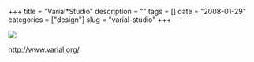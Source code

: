 +++
title = "Varial*Studio"
description = ""
tags = []
date = "2008-01-29"
categories = ["design"]
slug = "varial-studio"
+++


 

  <div id="screens-thumbs" class="clearfix">
    <div class="txt-center" id="design-submission"><a href="http://www.varial.org/"><img id='bluga-thumbnail-940' class='bluga-thumbnail large' src='//media.konigi.com/bluga/
wt47f279e3530d4_0.jpg'/></a></div>  
  </div>   
<p><a href="http://www.varial.org/">http://www.varial.org/</a></p>




